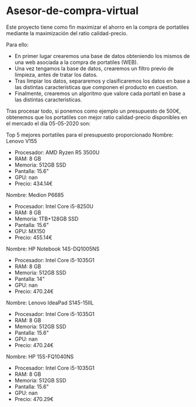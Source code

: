# Asesor-de-compra-virtual

Este proyecto tiene como fin maximizar el ahorro en la compra de portatiles mediante la maximización del ratio calidad-precio.

Para ello:
- En primer lugar crearemos una base de datos obteniendo los mismos de una web asociada a la compra de portatiles (WEB). 
- Una vez tengamos la base de datos, crearemos un filtro previo de limpieza, antes de tratar los datos. 
- Tras limpiar los datos, separaremos y clasificaremos los datos en base a las distintas características que componen el producto en cuestion. 
- Finalmente, crearemos un algoritmo que valore cada portatil en base a las distintas caracteristicas.


Tras procesar todo, si ponemos como ejemplo un presupuesto de 500€, obtenemos que los portatiles con mejor ratio calidad-precio disponibles en el mercado el día 05-05-2020 son:

Top 5 mejores portatiles para el presupuesto proporcionado
Nombre: Lenovo V155
 - Procesador: AMD Ryzen R5 3500U
 - RAM: 8 GB
 - Memoria: 512GB SSD
 - Pantalla: 15.6"
 - GPU: nan
 - Precio: 434.14€

Nombre: Medion P6685
 - Procesador: Intel Core i5-8250U
 - RAM: 8 GB
 - Memoria: 1TB+128GB SSD
 - Pantalla: 15.6"
 - GPU: MX150
 - Precio: 455.14€

Nombre: HP Notebook 14S-DQ1005NS
 - Procesador: Intel Core i5-1035G1
 - RAM: 8 GB
 - Memoria: 512GB SSD
 - Pantalla: 14"
 - GPU: nan
 - Precio: 470.24€

Nombre: Lenovo IdeaPad S145-15IIL
 - Procesador: Intel Core i5-1035G1
 - RAM: 8 GB
 - Memoria: 512GB SSD
 - Pantalla: 15.6"
 - GPU: nan
 - Precio: 470.24€

Nombre: HP 15S-FQ1040NS
 - Procesador: Intel Core i5-1035G1
 - RAM: 8 GB
 - Memoria: 512GB SSD
 - Pantalla: 15.6"
 - GPU: nan
 - Precio: 470.29€

